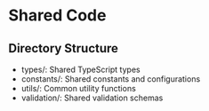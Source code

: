 # Shared Code

## Directory Structure

- types/: Shared TypeScript types
- constants/: Shared constants and configurations
- utils/: Common utility functions
- validation/: Shared validation schemas
